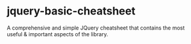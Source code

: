 # jquery-basic-cheatsheet
A comprehensive and simple JQuery cheatsheet that contains the most useful &amp; important aspects of the library.
